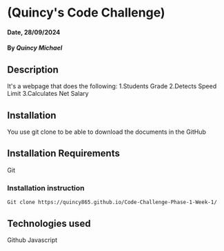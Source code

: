 # (Quincy's Code Challenge)

#### Date, 28/09/2024

#### By *Quincy Michael*

## Description
It's a webpage that does the following:
1.Students Grade
2.Detects Speed Limit
3.Calculates Net Salary

## Installation
You use git clone to be able to download the documents in the GitHub

## Installation Requirements
Git

### Installation instruction
```
Git clone https://quincy865.github.io/Code-Challenge-Phase-1-Week-1/

```

## Technologies used
Github
Javascript


